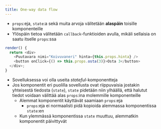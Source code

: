 ```yaml
---
title: One-way data flow
---
```


* `props`:eja, `state`:a sekä muita arvoja välitetään **alaspäin** toisille komponenteille
* Ylöspäin tietoa välitetään `callback`-funktioiden avulla, mikäli sellaisia on saatu itselle `props`:ssa
```js
render() {
  return <div>
    <Puutavara nimi="Koivuvaneri" hinta={this.props.hinta} />
    <button onClick={() => this.props.osta(3)}>Osta 3</button>
  </div>;
}
```

* Sovelluksessa voi olla useita *stateful*-komponentteja
* Jos komponentit eri puolilla sovellusta ovat riippuvaisia jostakin yhteisestä tiedosta (`state`), `state` pidetään niin ylhäällä, että halutut tiedot voidaan välittää alas `props`:ina molemmille komponenteille
  * Alemmat komponentit käyttävät saamiaan `props`:eja
    * `props`:eja ei normaalisti pidä kopioida alemmassa komponentissa `state`:en
  * Kun ylemmässä komponentissa `state` muuttuu, alemmatkin komponentit päivittyvät
